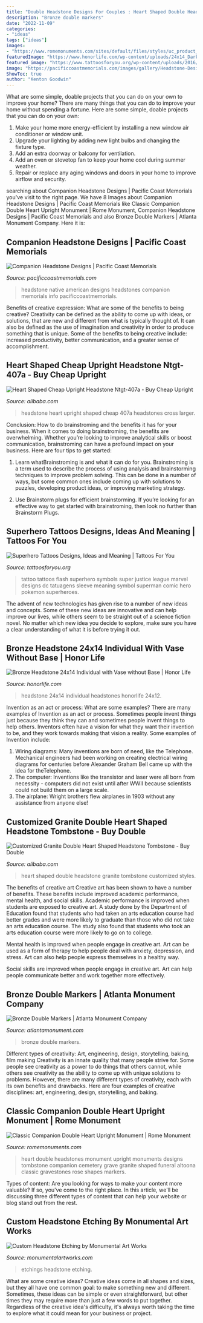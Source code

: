 ```yaml
---
title: "Double Headstone Designs For Couples : Heart Shaped Double Headstone Granite Tombstone Customized Styles"
description: "Bronze double markers"
date: "2022-11-09"
categories:
- "ideas"
tags: ["ideas"]
images:
- "https://www.romemonuments.com/sites/default/files/styles/uc_product_full/public/10410.gif?itok=IrVgtCVk"
featuredImage: "https://www.honorlife.com/wp-content/uploads/24x14_Dark_Bronze_Simplicity_and_Vase_Front_Perspective.jpg"
featured_image: "https://www.tattoosforyou.org/wp-content/uploads/2016/03/Superhero-Logo-Tattoos.jpg"
image: "https://pacificcoastmemorials.com/images/gallery/Headstone-Design-PCM-2466.jpg"
ShowToc: true
author: "Kenton Goodwin"
---
```



What are some simple, doable projects that you can do on your own to improve your home?
There are many things that you can do to improve your home without spending a fortune. Here are some simple, doable projects that you can do on your own:
1. Make your home more energy-efficient by installing a new window air conditioner or window unit.
2. Upgrade your lighting by adding new light bulbs and changing the fixture type.
3. Add an extra doorway or balcony for ventilation. 
4. Add an oven or stovetop fan to keep your home cool during summer weather. 
5. Repair or replace any aging windows and doors in your home to improve airflow and security.

	

		
searching about Companion Headstone Designs | Pacific Coast Memorials you've visit to the right page. We have 8 Images about Companion Headstone Designs | Pacific Coast Memorials like Classic Companion Double Heart Upright Monument | Rome Monument, Companion Headstone Designs | Pacific Coast Memorials and also Bronze Double Markers | Atlanta Monument Company. Here it is:
		
    
## Companion Headstone Designs | Pacific Coast Memorials

<img loading=lazy src="https://pacificcoastmemorials.com/images/gallery/Headstone-Design-PCM-2466.jpg" onerror="this.onerror=null;this.src='https://tse3.mm.bing.net/th?id=OIP.kaPSUDZJKafzLucByr6smAHaEO&amp;pid=15.1';" alt="Companion Headstone Designs | Pacific Coast Memorials">

_Source: pacificcoastmemorials.com_

>headstone native american designs headstones companion memorials info pacificcoastmemorials. 

	

Benefits of creative expression: What are some of the benefits to being creative?
Creativity can be defined as the ability to come up with ideas, or solutions, that are new and different from what is typically thought of. It can also be defined as the use of imagination and creativity in order to produce something that is unique. Some of the benefits to being creative include: increased productivity, better communication, and a greater sense of accomplishment.

    
## Heart Shaped Cheap Upright Headstone Ntgt-407a - Buy Cheap Upright

<img loading=lazy src="https://sc01.alicdn.com/kf/HTB1t4nlQwTqK1RjSZPhq6xfOFXac/221691978/HTB1t4nlQwTqK1RjSZPhq6xfOFXac.jpg" onerror="this.onerror=null;this.src='https://tse2.mm.bing.net/th?id=OIP.PxVwciWFfSkRQqOuOXSU4AHaHa&amp;pid=15.1';" alt="Heart Shaped Cheap Upright Headstone Ntgt-407a - Buy Cheap Upright">

_Source: alibaba.com_

>headstone heart upright shaped cheap 407a headstones cross larger. 

	

Conclusion: How to do brainstroming and the benefits it has for your business.
When it comes to doing brainstroming, the benefits are overwhelming. Whether you’re looking to improve analytical skills or boost communication, brainstroming can have a profound impact on your business. Here are four tips to get started:
1. Learn whatBrainstroming is and what it can do for you. Brainstroming is a term used to describe the process of using analysis and brainstorming techniques to improve problem solving. This can be done in a number of ways, but some common ones include coming up with solutions to puzzles, developing product ideas, or improving marketing strategy.

2. Use Brainstorm plugs for efficient brainstorming. If you’re looking for an effective way to get started with brainstroming, then look no further than Brainstorm Plugs.

    
## Superhero Tattoos Designs, Ideas And Meaning | Tattoos For You

<img loading=lazy src="https://www.tattoosforyou.org/wp-content/uploads/2016/03/Superhero-Logo-Tattoos.jpg" onerror="this.onerror=null;this.src='https://tse3.mm.bing.net/th?id=OIP.lXGr1fHvuK10adhIYd4p-wHaJ4&amp;pid=15.1';" alt="Superhero Tattoos Designs, Ideas and Meaning | Tattoos For You">

_Source: tattoosforyou.org_

>tattoo tattoos flash superhero symbols super justice league marvel designs dc tatuagens sleeve meaning symbol superman comic hero pokemon superheroes. 

	

The advent of new technologies has given rise to a number of new ideas and concepts. Some of these new ideas are innovative and can help improve our lives, while others seem to be straight out of a science fiction novel. No matter which new idea you decide to explore, make sure you have a clear understanding of what it is before trying it out.

    
## Bronze Headstone 24x14 Individual With Vase Without Base | Honor Life

<img loading=lazy src="https://www.honorlife.com/wp-content/uploads/24x14_Dark_Bronze_Simplicity_and_Vase_Front_Perspective.jpg" onerror="this.onerror=null;this.src='https://tse2.mm.bing.net/th?id=OIP.h_wGh-U-TAtheSyovqDvngHaHt&amp;pid=15.1';" alt="Bronze Headstone 24x14 Individual with Vase without Base | Honor Life">

_Source: honorlife.com_

>headstone 24x14 individual headstones honorlife 24x12. 

	

Invention as an act or process: What are some examples?
There are many examples of Invention as an act or process. Sometimes people invent things just because they think they can and sometimes people invent things to help others. Inventors often have a vision for what they want their invention to be, and they work towards making that vision a reality. Some examples of Invention include: 
1) Wiring diagrams: Many inventions are born of need, like the Telephone. Mechanical engineers had been working on creating electrical wiring diagrams for centuries before Alexander Graham Bell came up with the idea for theTelephone.
2) The computer: Inventions like the transistor and laser were all born from necessity - computers did not exist until after WWII because scientists could not build them on a large scale.
3) The airplane: Wright brothers flew airplanes in 1903 without any assistance from anyone else!

    
## Customized Granite Double Heart Shaped Headstone Tombstone - Buy Double

<img loading=lazy src="https://sc01.alicdn.com/kf/HTB19PGcX4v1gK0jSZFFq6z0sXXak/229804272/HTB19PGcX4v1gK0jSZFFq6z0sXXak.jpg" onerror="this.onerror=null;this.src='https://tse3.mm.bing.net/th?id=OIP.nNsTZNnhtibh0_4SwpLiZAHaHa&amp;pid=15.1';" alt="Customized Granite Double Heart Shaped Headstone Tombstone - Buy Double">

_Source: alibaba.com_

>heart shaped double headstone granite tombstone customized styles. 

	

The benefits of creative art
Creative art has been shown to have a number of benefits. These benefits include improved academic performance, mental health, and social skills.
Academic performance is improved when students are exposed to creative art. A study done by the Department of Education found that students who had taken an arts education course had better grades and were more likely to graduate than those who did not take an arts education course. The study also found that students who took an arts education course were more likely to go on to college.

Mental health is improved when people engage in creative art. Art can be used as a form of therapy to help people deal with anxiety, depression, and stress. Art can also help people express themselves in a healthy way.

Social skills are improved when people engage in creative art. Art can help people communicate better and work together more effectively.

    
## Bronze Double Markers | Atlanta Monument Company

<img loading=lazy src="https://www.atlantamonument.com/wp-content/uploads/2016/03/20050107174035975_0006.jpg" onerror="this.onerror=null;this.src='https://tse2.mm.bing.net/th?id=OIP.sEJjinc-fsR_FZdAHr78BQHaER&amp;pid=15.1';" alt="Bronze Double Markers | Atlanta Monument Company">

_Source: atlantamonument.com_

>bronze double markers. 

	

Different types of creativity: Art, engineering, design, storytelling, baking, film making
Creativity is an innate quality that many people strive for. Some people see creativity as a power to do things that others cannot, while others see creativity as the ability to come up with unique solutions to problems. However, there are many different types of creativity, each with its own benefits and drawbacks. Here are four examples of creative disciplines: art, engineering, design, storytelling, and baking.

    
## Classic Companion Double Heart Upright Monument | Rome Monument

<img loading=lazy src="https://www.romemonuments.com/sites/default/files/styles/uc_product_full/public/10410.gif?itok=IrVgtCVk" onerror="this.onerror=null;this.src='https://tse1.mm.bing.net/th?id=OIP._4GElCOiAYTGeHGueMucHQHaFh&amp;pid=15.1';" alt="Classic Companion Double Heart Upright Monument | Rome Monument">

_Source: romemonuments.com_

>heart double headstones monument upright monuments designs tombstone companion cemetery grave granite shaped funeral altoona classic gravestones rose shapes markers. 

	

Types of content:
Are you looking for ways to make your content more valuable? If so, you've come to the right place. In this article, we'll be discussing three different types of content that can help your website or blog stand out from the rest.

    
## Custom Headstone Etching By Monumental Art Works

<img loading=lazy src="https://www.monumentalartworks.com/wp-content/uploads/2019/11/Nylec-Front-1-1024x768.jpg" onerror="this.onerror=null;this.src='https://tse3.mm.bing.net/th?id=OIP.VeasASK-VDMc_8HgBRcFYgHaFj&amp;pid=15.1';" alt="Custom Headstone Etching by Monumental Art Works">

_Source: monumentalartworks.com_

>etchings headstone etching. 

	

What are some creative ideas?
Creative ideas come in all shapes and sizes, but they all have one common goal: to make something new and different. Sometimes, these ideas can be simple or even straightforward, but other times they may require more than just a few words to put together. Regardless of the creative idea's difficulty, it's always worth taking the time to explore what it could mean for your business or project.

